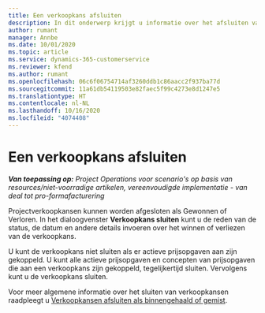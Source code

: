 ```yaml
---
title: Een verkoopkans afsluiten
description: In dit onderwerp krijgt u informatie over het afsluiten van een projectverkoopkans.
author: rumant
manager: Annbe
ms.date: 10/01/2020
ms.topic: article
ms.service: dynamics-365-customerservice
ms.reviewer: kfend
ms.author: rumant
ms.openlocfilehash: 06c6f06754714af3260ddb1c86aacc2f937ba77d
ms.sourcegitcommit: 11a61db54119503e82faec5f99c4273e8d1247e5
ms.translationtype: HT
ms.contentlocale: nl-NL
ms.lasthandoff: 10/16/2020
ms.locfileid: "4074408"
---
```

# <a name="close-an-opportunity"></a>Een verkoopkans afsluiten

_**Van toepassing op:** Project Operations voor scenario's op basis van resources/niet-voorradige artikelen, vereenvoudigde implementatie - van deal tot pro-formafacturering_

Projectverkoopkansen kunnen worden afgesloten als Gewonnen of Verloren. In het dialoogvenster **Verkoopkans sluiten** kunt u de reden van de status, de datum en andere details invoeren over het winnen of verliezen van de verkoopkans.

U kunt de verkoopkans niet sluiten als er actieve prijsopgaven aan zijn gekoppeld. U kunt alle actieve prijsopgaven en concepten van prijsopgaven die aan een verkoopkans zijn gekoppeld, tegelijkertijd sluiten. Vervolgens kunt u de verkoopkans sluiten.

Voor meer algemene informatie over het sluiten van verkoopkansen raadpleegt u [Verkoopkansen afsluiten als binnengehaald of gemist](https://docs.microsoft.com/dynamics365/sales-enterprise/close-opportunity-won-lost-sales).
